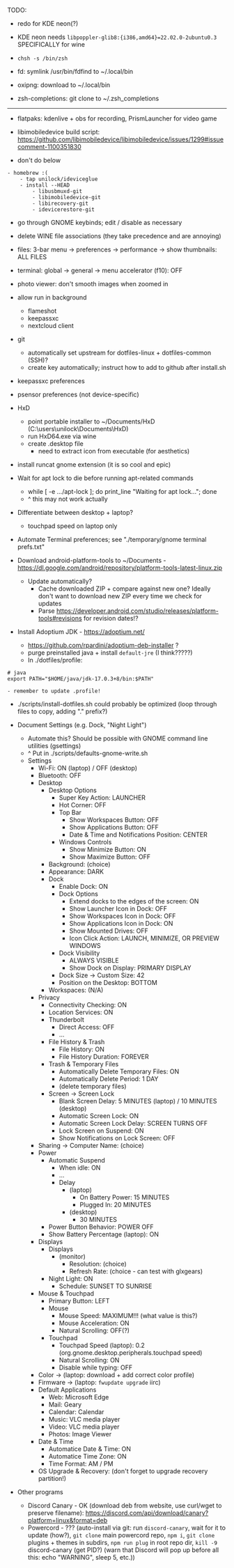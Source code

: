 TODO:

- redo for KDE neon(?)

- KDE neon needs `libpoppler-glib8:{i386,amd64}=22.02.0-2ubuntu0.3` SPECIFICALLY for wine

- `chsh -s /bin/zsh`

- fd: symlink /usr/bin/fdfind to ~/.local/bin
- oxipng: download to ~/.local/bin
- zsh-completions: git clone to ~/.zsh_completions

***

- flatpaks: kdenlive + obs for recording, PrismLauncher for video game

- libimobiledevice build script: https://github.com/libimobiledevice/libimobiledevice/issues/1299#issuecomment-1100351830
- don't do below
```
- homebrew :(
    - tap unilock/ideviceglue
    - install --HEAD
        - libusbmuxd-git
        - libimobiledevice-git
        - libirecovery-git
        - idevicerestore-git
```

- go through GNOME keybinds; edit / disable as necessary

- delete WINE file associations (they take precedence and are annoying)

- files: 3-bar menu -> preferences -> performance -> show thumbnails: ALL FILES
- terminal: global -> general -> menu accelerator (f10): OFF
- photo viewer: don't smooth images when zoomed in

- allow run in background
    - flameshot
    - keepassxc
    - nextcloud client

- git
    - automatically set upstream for dotfiles-linux + dotfiles-common (SSH)?
    - create key automatically; instruct how to add to github after install.sh
- keepassxc preferences
- psensor preferences (not device-specific)
- HxD
    - point portable installer to ~/Documents/HxD (C:\users\unilock\Documents\HxD)
    - run HxD64.exe via wine
    - create .desktop file
        - need to extract icon from executable (for aesthetics)
- install runcat gnome extension (it is so cool and epic)

- Wait for apt lock to die before running apt-related commands
    - while \[ -e .../apt-lock \]; do print_line "Waiting for apt lock..."; done
    - ^ this may not work actually

- Differentiate between desktop + laptop?
    - touchpad speed on laptop only

- Automate Terminal preferences; see "./temporary/gnome terminal prefs.txt"

- Download android-platform-tools to \~/Documents - https://dl.google.com/android/repository/platform-tools-latest-linux.zip
    - Update automatically?
        - Cache downloaded ZIP + compare against new one? Ideally don't want to download new ZIP every time we check for updates
        - Parse https://developer.android.com/studio/releases/platform-tools#revisions for revision dates!?

- Install Adoptium JDK - https://adoptium.net/
    - https://github.com/rpardini/adoptium-deb-installer ?
    - purge preinstalled java + install `default-jre` (I think?????)
    - In ./dotfiles/profile:
```
# java
export PATH="$HOME/java/jdk-17.0.3+8/bin:$PATH"
```
    - remember to update .profile!

- ./scripts/install-dotfiles.sh could probably be optimized (loop through files to copy, adding "." prefix?)

- Document Settings (e.g. Dock, "Night Light")
    - Automate this? Should be possible with GNOME command line utilities (gsettings)
    - ^ Put in ./scripts/defaults-gnome-write.sh
    - Settings
        - Wi-Fi: ON (laptop) / OFF (desktop)
        - Bluetooth: OFF
        - Desktop
            - Desktop Options
                - Super Key Action: LAUNCHER
                - Hot Corner: OFF
                - Top Bar
                    - Show Workspaces Button: OFF
                    - Show Applications Button: OFF
                    - Date & Time and Notifications Position: CENTER
                - Windows Controls
                    - Show Minimize Button: ON
                    - Show Maximize Button: OFF
            - Background: (choice)
            - Appearance: DARK
            - Dock
                - Enable Dock: ON
                - Dock Options
                    - Extend docks to the edges of the screen: ON
                    - Show Launcher Icon in Dock: OFF
                    - Show Workspaces Icon in Dock: OFF
                    - Show Applications Icon in Dock: ON
                    - Show Mounted Drives: OFF
                    - Icon Click Action: LAUNCH, MINIMIZE, OR PREVIEW WINDOWS
                - Dock Visibility
                    - ALWAYS VISIBLE
                    - Show Dock on Display: PRIMARY DISPLAY
                - Dock Size -> Custom Size: 42
                - Position on the Desktop: BOTTOM
            - Workspaces: (N/A)
        - Privacy
            - Connectivity Checking: ON
            - Location Services: ON
            - Thunderbolt
                - Direct Access: OFF
                - ...
            - File History & Trash
                - File History: ON
                - File History Duration: FOREVER
            - Trash & Temporary Files
                - Automatically Delete Temporary Files: ON
                - Automatically Delete Period: 1 DAY
                - (delete temporary files)
            - Screen -> Screen Lock
                - Blank Screen Delay: 5 MINUTES (laptop) / 10 MINUTES (desktop)
                - Automatic Screen Lock: ON
                - Automatic Screen Lock Delay: SCREEN TURNS OFF
                - Lock Screen on Suspend: ON
                - Show Notifications on Lock Screen: OFF
        - Sharing -> Computer Name: (choice)
        - Power
            - Automatic Suspend
                - When idle: ON
                - ...
                - Delay
                    - (laptop)
                        - On Battery Power: 15 MINUTES
                        - Plugged In: 20 MINUTES
                    - (desktop)
                        - 30 MINUTES
            - Power Button Behavior: POWER OFF
            - Show Battery Percentage (laptop): ON
        - Displays
            - Displays
                - (monitor)
                    - Resolution: (choice)
                    - Refresh Rate: (choice - can test with glxgears)
            - Night Light: ON
                - Schedule: SUNSET TO SUNRISE
        - Mouse & Touchpad
            - Primary Button: LEFT
            - Mouse
                - Mouse Speed: MAXIMUM!!! (what value is this?)
                - Mouse Acceleration: ON
                - Natural Scrolling: OFF(?)
            - Touchpad
                - Touchpad Speed (laptop): 0.2 (org.gnome.desktop.peripherals.touchpad speed)
                - Natural Scrolling: ON
                - Disable while typing: OFF
        - Color -> (laptop: download + add correct color profile)
        - Firmware -> (laptop: `fwupdate upgrade` iirc)
        - Default Applications
            - Web: Microsoft Edge
            - Mail: Geary
            - Calendar: Calendar
            - Music: VLC media player
            - Video: VLC media player
            - Photos: Image Viewer
        - Date & Time
            - Automatice Date & Time: ON
            - Automatice Time Zone: ON
            - Time Format: AM / PM
        - OS Upgrade & Recovery: (don't forget to upgrade recovery partition!)

- Other programs
    - Discord Canary - OK (download deb from website, use curl/wget to preserve filename): https://discord.com/api/download/canary?platform=linux&format=deb
    - Powercord - ??? (auto-install via git: run `discord-canary`, wait for it to update (how?), `git clone` main powercord repo, `npm i`, `git clone` plugins + themes in subdirs, `npm run plug` in root repo dir, `kill -9` discord-canary (get PID?) (warn that Discord will pop up before all this: echo "WARNING", sleep 5, etc.))
